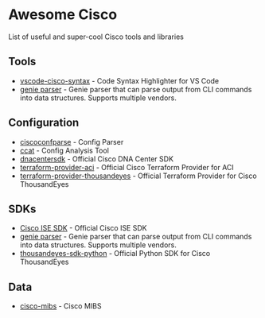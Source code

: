 # Awesome Cisco
List of useful and super-cool Cisco tools and libraries

## Tools
* [vscode-cisco-syntax](https://github.com/woodjme/vscode-cisco-syntax) - Code Syntax Highlighter for VS Code
* [genie parser](https://developer.cisco.com/docs/genie-docs/) - Genie parser that can parse output from CLI commands into data structures. Supports multiple vendors.

## Configuration
* [ciscoconfparse](https://github.com/mpenning/ciscoconfparse) - Config Parser
* [ccat](https://github.com/frostbits-security/ccat) - Config Analysis Tool
* [dnacentersdk](https://github.com/cisco-en-programmability/dnacentersdk) - Official Cisco DNA Center SDK
* [terraform-provider-aci](https://github.com/CiscoDevNet/terraform-provider-aci) - Official Cisco Terraform Provider for ACI
* [terraform-provider-thousandeyes](https://github.com/thousandeyes/terraform-provider-thousandeyes) - Official Terraform Provider for Cisco ThousandEyes

## SDKs
* [Cisco ISE SDK](https://github.com/CiscoISE/ciscoisesdk) - Official Cisco ISE SDK
* [genie parser](https://developer.cisco.com/docs/genie-docs/) - Genie parser that can parse output from CLI commands into data structures. Supports multiple vendors.
* [thousandeyes-sdk-python](https://github.com/thousandeyes/thousandeyes-sdk-python) - Official Python SDK for Cisco ThousandEyes

## Data
* [cisco-mibs](https://github.com/cisco/cisco-mibs) - Cisco MIBS
